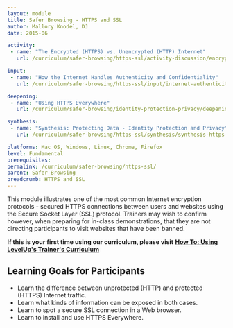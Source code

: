 ```yaml
---
layout: module
title: Safer Browsing - HTTPS and SSL
author: Mallory Knodel, DJ
date: 2015-06

activity:
 - name: "The Encrypted (HTTPS) vs. Unencrypted (HTTP) Internet"
   url: /curriculum/safer-browsing/https-ssl/activity-discussion/encrypted-vs-unencrypted-internet/

input:
 - name: "How the Internet Handles Authenticity and Confidentiality"
   url: /curriculum/safer-browsing/https-ssl/input/internet-authenticity-confidentiality/

deepening:
 - name: "Using HTTPS Everywhere"
   url: /curriculum/safer-browsing/identity-protection-privacy/deepening/using-https-everywhere/

synthesis:
 - name: "Synthesis: Protecting Data - Identity Protection and Privacy"
   url: /curriculum/safer-browsing/https-ssl/synthesis/synthesis-https-ssl/

platforms: Mac OS, Windows, Linux, Chrome, Firefox
level: Fundamental
prerequisites:
permalink: /curriculum/safer-browsing/https-ssl/
parent: Safer Browsing
breadcrumb: HTTPS and SSL
---
```

This module illustrates one of the most common Internet encryption protocols - secured HTTPS connections between users and websites using the Secure Socket Layer (SSL) protocol. Trainers may wish to confirm however, when preparing for in-class demonstrations, that they are not directing participants to visit websites that have been banned.

**If this is your first time using our curriculum, please visit** [**How To: Using LevelUp's Trainer's Curriculum**](https://level-up.cc/curriculum/using-levelup-trainers-curriculum/)

## Learning Goals for Participants

-  Learn the difference between unprotected (HTTP) and protected (HTTPS) Internet traffic.
-  Learn what kinds of information can be exposed in both cases.
-  Learn to spot a secure SSL connection in a Web browser.
-  Learn to install and use HTTPS Everywhere.
